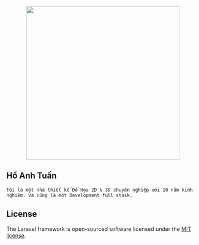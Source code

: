 <p align="center"><a href="https://laravel.com" target="_blank"><img src="https://raw.githubusercontent.com/laravel/art/master/logo-lockup/5%20SVG/2%20CMYK/1%20Full%20Color/laravel-logolockup-cmyk-red.svg" width="400"></a></p>

## Hồ Anh Tuấn

    Tôi là một nhà thiết kế Đồ Họa 2D & 3D chuyên nghiệp với 10 năm kinh nghiêm. Và cũng là một Development full stask.

## License

The Laravel framework is open-sourced software licensed under the [MIT license](https://opensource.org/licenses/MIT).
